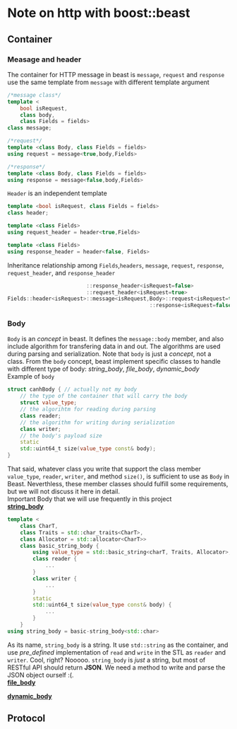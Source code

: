 # Note on http with boost::beast

## Container

### Measage and header

The container for HTTP message in beast is `message`, `request` and `response` use the same template from `message` with different template argument

```C++
/*message class*/
template <
    bool isRequest,
    class body,
    class Fields = fields>
class message;

/*request*/
template <class Body, class Fields = fields>
using request = message<true,body,Fields>

/*response*/
template <class Body, class Fields = fields>
using response = message<false,body,Fields>
```

`Header` is an independent template

```C++
template <bool isRequest, class Fields = fields>
class header;

template <class Fields>
using request_header = header<true,Fields>

template <class Fields>
using response_header = header<false, Fields>
```

Inheritance relationship among `Fields`,`headers`, `message`, `request`, `response`, `request_header`, and `response_header`

```C++
                         ::response_header<isRequest=false>
                         ::request_header<isRequest=true>
Fields::header<isRequest>::message<isRequest,Body>::request<isRequest=true>
                                             ::response<isRequest=false>
```

### Body

`Body` is an _concept_ in beast. It defines the `message::body` member, and also include algorithm for transfering data in and out. The algorithms are used during parsing and serialization. Note that `body` is just a _concept_, not a class. From the `body` concept, beast implement specific classes to handle with different type of body: _string\_body_, _file\_body_, _dynamic\_body_  
Example of `body`  

```C++
struct canhBody { // actually not my body
    // the type of the container that will carry the body
    struct value_type;
    // the algorihtm for reading during parsing
    class reader;
    // the algorithm for writing during serialization
    class writer;
    // the body's payload size
    static  
    std::uint64_t size(value_type const& body);
}
```

That said, whatever class you write that support the class member `value_type`, `reader`, `writer`, and method `size()`, is sufficient to use as `Body` in Beast. Neverthless, these member classes should fulfill some requirements, but we will not discuss it here in detail.  
Important Body that we will use frequently in this project  
[**string_body**](string_body)

```C++
template <
    class CharT,
    class Traits = std::char_traits<CharT>,
    class Allocator = std::allocator<CharT>>
    class basic_string_body {
        using value_type = std::basic_string<charT, Traits, Allocator>;
        class reader {
            ...
        }
        class writer {
            ...
        }
        static  
        std::uint64_t size(value_type const& body) {
            ...
        }
    }
using string_body = basic-string_body<std::char>
```

As its name, `string_body` is a string. It use `std::string` as the container, and use _pre\_defined_ implementation of `read` and `write` in the STL as `reader` and `writer`. Cool, right? Nooooo. `string_body` is _just_ a string, but most of RESTful API should return **JSON**. We need a method to write and parse the JSON object ourself :(.  
[**file_body**](file_body)

[**dynamic_body**](dynamic_body)

## Protocol
